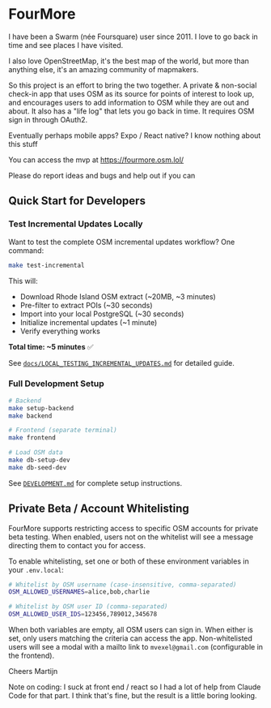 # FourMore

I have been a Swarm (née Foursquare) user since 2011. I love to go back in time and see places I have visited.

I also love OpenStreetMap, it's the best map of the world, but more than anything else, it's an amazing community of mapmakers.

So this project is an effort to bring the two together. A private & non-social check-in app that uses OSM as its source for points of interest to look up, and encourages users to add information to OSM while they are out and about. It also has a "life log" that lets you go back in time. It requires OSM sign in through OAuth2. 

Eventually perhaps mobile apps? Expo / React native? I know nothing about this stuff

You can access the mvp at https://fourmore.osm.lol/

Please do report ideas and bugs and help out if you can

## Quick Start for Developers

### Test Incremental Updates Locally

Want to test the complete OSM incremental updates workflow? One command:

```bash
make test-incremental
```

This will:
- Download Rhode Island OSM extract (~20MB, ~3 minutes)
- Pre-filter to extract POIs (~30 seconds)
- Import into your local PostgreSQL (~30 seconds)
- Initialize incremental updates (~1 minute)
- Verify everything works

**Total time: ~5 minutes** ✅

See [`docs/LOCAL_TESTING_INCREMENTAL_UPDATES.md`](docs/LOCAL_TESTING_INCREMENTAL_UPDATES.md) for detailed guide.

### Full Development Setup

```bash
# Backend
make setup-backend
make backend

# Frontend (separate terminal)
make frontend

# Load OSM data
make db-setup-dev
make db-seed-dev
```

See [`DEVELOPMENT.md`](DEVELOPMENT.md) for complete setup instructions.

## Private Beta / Account Whitelisting

FourMore supports restricting access to specific OSM accounts for private beta testing. When enabled, users not on the whitelist will see a message directing them to contact you for access.

To enable whitelisting, set one or both of these environment variables in your `.env.local`:

```bash
# Whitelist by OSM username (case-insensitive, comma-separated)
OSM_ALLOWED_USERNAMES=alice,bob,charlie

# Whitelist by OSM user ID (comma-separated)
OSM_ALLOWED_USER_IDS=123456,789012,345678
```

When both variables are empty, all OSM users can sign in. When either is set, only users matching the criteria can access the app. Non-whitelisted users will see a modal with a mailto link to `mvexel@gmail.com` (configurable in the frontend).

Cheers
Martijn


Note on coding: I suck at front end / react so I had a lot of help from Claude Code for that part. I think that's fine, but the result is a little boring looking.